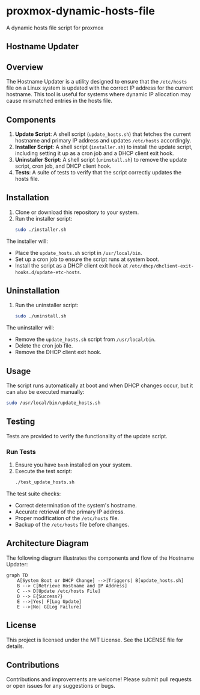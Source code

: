 # proxmox-dynamic-hosts-file
A dynamic hosts file script for proxmox

## Hostname Updater

## Overview
The Hostname Updater is a utility designed to ensure that the `/etc/hosts` file on a Linux system is updated with the correct IP address for the current hostname. This tool is useful for systems where dynamic IP allocation may cause mismatched entries in the hosts file.

## Components
1. **Update Script**: A shell script (`update_hosts.sh`) that fetches the current hostname and primary IP address and updates `/etc/hosts` accordingly.
2. **Installer Script**: A shell script (`installer.sh`) to install the update script, including setting it up as a cron job and a DHCP client exit hook.
3. **Uninstaller Script**: A shell script (`uninstall.sh`) to remove the update script, cron job, and DHCP client hook.
4. **Tests**: A suite of tests to verify that the script correctly updates the hosts file.

## Installation
1. Clone or download this repository to your system.
2. Run the installer script:
   ```bash
   sudo ./installer.sh
   ```

The installer will:
- Place the `update_hosts.sh` script in `/usr/local/bin`.
- Set up a cron job to ensure the script runs at system boot.
- Install the script as a DHCP client exit hook at `/etc/dhcp/dhclient-exit-hooks.d/update-etc-hosts`.

## Uninstallation
1. Run the uninstaller script:
   ```bash
   sudo ./uninstall.sh
   ```

The uninstaller will:
- Remove the `update_hosts.sh` script from `/usr/local/bin`.
- Delete the cron job file.
- Remove the DHCP client exit hook.

## Usage
The script runs automatically at boot and when DHCP changes occur, but it can also be executed manually:
```bash
sudo /usr/local/bin/update_hosts.sh
```

## Testing
Tests are provided to verify the functionality of the update script.

### Run Tests
1. Ensure you have `bash` installed on your system.
2. Execute the test script:
   ```bash
   ./test_update_hosts.sh
   ```

The test suite checks:
- Correct determination of the system's hostname.
- Accurate retrieval of the primary IP address.
- Proper modification of the `/etc/hosts` file.
- Backup of the `/etc/hosts` file before changes.

## Architecture Diagram
The following diagram illustrates the components and flow of the Hostname Updater:

```mermaid
graph TD
    A[System Boot or DHCP Change] -->|Triggers| B[update_hosts.sh]
    B --> C[Retrieve Hostname and IP Address]
    C --> D[Update /etc/hosts File]
    D --> E{Success?}
    E -->|Yes| F[Log Update]
    E -->|No| G[Log Failure]
```

## License
This project is licensed under the MIT License. See the LICENSE file for details.

## Contributions
Contributions and improvements are welcome! Please submit pull requests or open issues for any suggestions or bugs.

